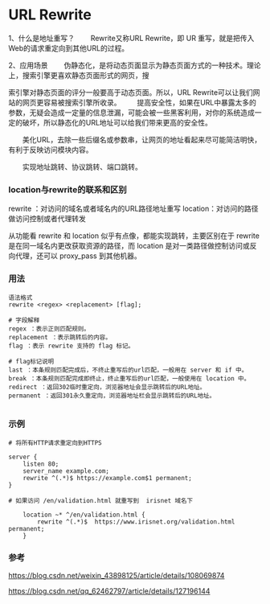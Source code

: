 # URL Rewrite

1、什么是地址重写？
  Rewrite又称URL Rewrite，即 UR 重写，就是把传入Web的请求重定向到其他URL的过程。

2、应用场景
  伪静态化，是将动态页面显示为静态页面方式的一种技术。理论上，搜索引擎更喜欢静态页面形式的网页，搜

索引擎对静态页面的评分一般要高于动态页面。所以，URL Rewrite可以让我们网站的网页更容易被搜索引擎所收录。
  提高安全性，如果在URL中暴露太多的参数，无疑会造成一定量的信息泄漏，可能会被一些黑客利用，对你的系统造成一定的破坏，所以静态化的URL地址可以给我们带来更高的安全性。

  美化URL，去除一些后缀名或参数串，让网页的地址看起来尽可能简洁明快，有利于反映访问模块内容。

  实现地址跳转、协议跳转、端口跳转。


### location与rewrite的联系和区别 

rewrite ：对访问的域名或者域名内的URL路径地址重写
location：对访问的路径做访问控制或者代理转发

从功能看 rewrite 和 location 似乎有点像，都能实现跳转，主要区别在于 rewrite 是在同一域名内更改获取资源的路径，而 location 是对一类路径做控制访问或反向代理，还可以 proxy_pass 到其他机器。

### 用法

```
语法格式
rewrite <regex> <replacement> [flag];

# 字段解释
regex ：表示正则匹配规则。
replacement ：表示跳转后的内容。
flag ：表示 rewrite 支持的 flag 标记。

# flag标记说明
last ：本条规则匹配完成后，不终止重写后的url匹配，一般用在 server 和 if 中。
break ：本条规则匹配完成即终止，终止重写后的url匹配，一般使用在 location 中。
redirect ：返回302临时重定向，浏览器地址会显示跳转后的URL地址。
permanent ：返回301永久重定向，浏览器地址栏会显示跳转后的URL地址。


```



###  示例

```
# 将所有HTTP请求重定向到HTTPS

server {
    listen 80;
    server_name example.com;
    rewrite ^(.*)$ https://example.com$1 permanent;
}

# 如果访问 /en/validation.html 就重写到  irisnet 域名下

    location ~* ^/en/validation.html {
        rewrite ^(.*)$  https://www.irisnet.org/validation.html permanent;
    }

```



### 参考

https://blog.csdn.net/weixin_43898125/article/details/108069874

https://blog.csdn.net/qq_62462797/article/details/127196144